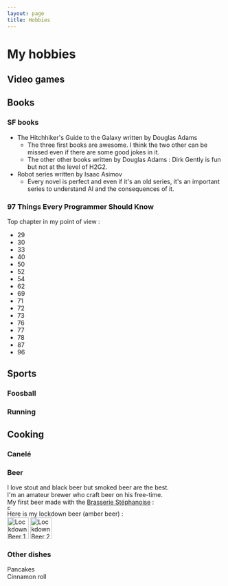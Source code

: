 ```yaml
---
layout: page
title: Hobbies
---
```


# My hobbies

## Video games

## Books

### SF books

- The Hitchhiker's Guide to the Galaxy written by Douglas Adams
    - The three first books are awesome. I think the two other can be missed even if there are some good jokes in it. 
    - The other other books written by Douglas Adams : Dirk Gently is fun but not at the level of H2G2.
- Robot series written by Isaac Asimov
    - Every novel is perfect and even if it's an old series, it's an important series to understand AI and the consequences of it.  

### 97 Things Every Programmer Should Know

Top chapter in my point of view :
- 29
- 30 
- 33
- 40
- 50
- 52
- 54
- 62
- 69
- 71
- 72
- 73
- 76
- 77
- 78
- 87
- 96

## Sports

### Foosball

### Running

## Cooking

### Canelé

### Beer

I love stout and black beer but smoked beer are the best.  
I'm an amateur brewer who craft beer on his free-time.  
My first beer made with the [Brasserie Stéphanoise](https://www.labrasseriestephanoise.com/)  :  
<img src="/RobinDonnay/images/Cooking/FirstBeer.jpg" alt="First Beer" height="10" />  
Here is my lockdown beer (amber beer) :  
<img src="/RobinDonnay/images/Cooking/LockdownBeer1.jpg" alt="Lockdown Beer 1" height="50" />
<img src="/RobinDonnay/images/Cooking/LockdownBeer2.jpg" alt="Lockdown Beer 2" height="50" />

### Other dishes

Pancakes   
Cinnamon roll
  